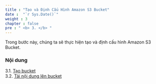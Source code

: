 ```yaml
---
title : "Tạo và Định Cấu Hình Amazon S3 Bucket"
date :  "`r Sys.Date()`" 
weight : 3 
chapter : false
pre : " <b> 3. </b> "
---
```


Trong bước này, chúng ta sẽ thực hiện tạo và định cấu hình Amazon S3 Bucket.

### Nội dung
3.1. [Tạo bucket](3.1-Create-a-Bucket/) \
3.2. [Tải nội dung lên bucket](3.2-UploadContenttotheBucket/) 
